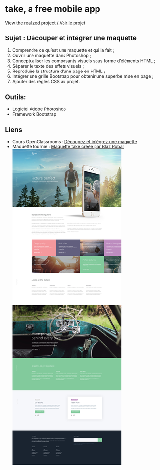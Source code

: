 # take, a free mobile app
[View the realized project / Voir le projet](https://codepen.io/s-manguy/full/OJmjXqm)
## Sujet : Découper et intégrer une maquette
1. Comprendre ce qu’est une maquette et qui la fait ;
2. Ouvrir une maquette dans Photoshop ;
3. Conceptualiser les composants visuels sous forme d’éléments HTML ;
4. Séparer le texte des effets visuels ;
5. Reproduire la structure d’une page en HTML ;
6. Intégrer une grille Bootstrap pour obtenir une superbe mise en page ;
7. Ajouter des règles CSS au projet.
## Outils: 
* Logiciel Adobe Photoshop
* Framework Bootstrap
## Liens
* Cours OpenClassrooms : [Découpez et intégrez une maquette](https://openclassrooms.com/fr/courses/3504431-decoupez-et-integrez-une-maquette)
* Maquette fournie : [Maquette take créée par Blaz Robar](https://blazrobar.com/free-psd-website-templates/take-a-free-mobile-app-landing-page-psd-template/)   
![Maquette take créée par Blaz Robar](https://github.com/s-manguy/projects/blob/main/front-end-libraries/oc-01-onepage-website/mockup.jpg)   
